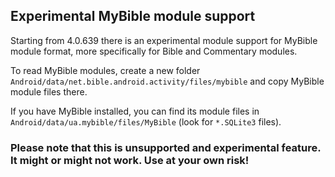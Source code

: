 ## Experimental MyBible module support

Starting from 4.0.639 there is an experimental module support for MyBible module format, more specifically for Bible and Commentary modules.

To read MyBible modules, create a new folder `Android/data/net.bible.android.activity/files/mybible` and copy MyBible module files there. 

If you have MyBible installed, you can find its module files in `Android/data/ua.mybible/files/MyBible` (look for `*.SQLite3` files).

### Please note that this is unsupported and experimental feature. It might or might not work. Use at your own risk!